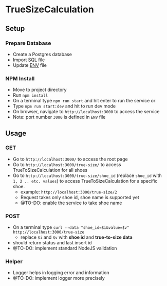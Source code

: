 # TrueSizeCalculation

## Setup

### Prepare Database

- Create a Postgres database
- Import [SQL](truefit.pgsql) file
- Update [ENV](.env) file

### NPM Install

- Move to project directory
- Run `npm install`
- On a terminal type `npm run start` and hit enter to run the service or
- Type `npm run start:dev` and hit to run dev mode
- On browser, navigate to `http://localhost:3000` to access the service
- Note: port number `3000` is defined in `ENV` file

## Usage

### GET

- Go to `http://localhost:3000/` to access the root page
- Go to `http://localhost:3000/true-size/` to access TrueToSizeCalculation for all shoes
- Go to `http://localhost:3000/true-size/shoe_id` (replace `shoe_id` with `1, 2 .. etc. values`) to access TrueToSizeCalculation for a specific shoe.
    - example: `http://localhost:3000/true-size/2`
    - Request takes only shoe id, shoe name is supported yet
    - @TO-DO: enable the service to take shoe name

### POST

- On a terminal type `curl --data "shoe_id=$i&value=$v" http://localhost:3000/true-size`
    - replace `$i` and `$v` with **shoe id** and **true-to-size data**
- should return status and last insert id
- @TO-DO: implement standard NodeJS validation

### Helper

- Logger helps in logging error and information
- @TO-DO: implement logger more precisely